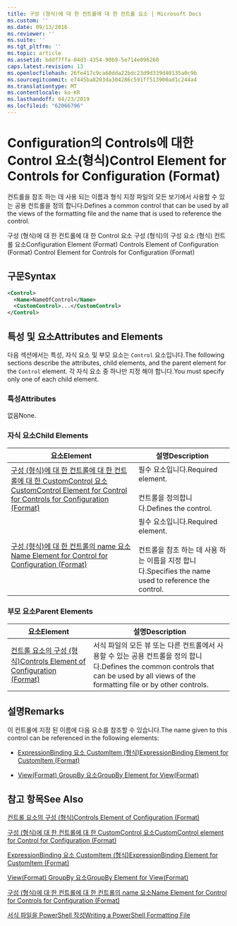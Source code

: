 ```yaml
---
title: 구성 (형식)에 대 한 컨트롤에 대 한 컨트롤 요소 | Microsoft Docs
ms.custom: ''
ms.date: 09/13/2016
ms.reviewer: ''
ms.suite: ''
ms.tgt_pltfrm: ''
ms.topic: article
ms.assetid: bddf7ffa-04d3-4354-90b9-5e714e096260
caps.latest.revision: 13
ms.openlocfilehash: 26fe417c9ca60dda22bdc23d9d339d40135a0c9b
ms.sourcegitcommit: e7445ba8203da304286c591ff513900ad1c244a4
ms.translationtype: MT
ms.contentlocale: ko-KR
ms.lasthandoff: 04/23/2019
ms.locfileid: "62066796"
---
```

# <a name="control-element-for-controls-for-configuration-format"></a><span data-ttu-id="5330e-102">Configuration의 Controls에 대한 Control 요소(형식)</span><span class="sxs-lookup"><span data-stu-id="5330e-102">Control Element for Controls for Configuration (Format)</span></span>

<span data-ttu-id="5330e-103">컨트롤을 참조 하는 데 사용 되는 이름과 형식 지정 파일의 모든 보기에서 사용할 수 있는 공용 컨트롤을 정의 합니다.</span><span class="sxs-lookup"><span data-stu-id="5330e-103">Defines a common control that can be used by all the views of the formatting file and the name that is used to reference the control.</span></span>

<span data-ttu-id="5330e-104">구성 (형식)에 대 한 컨트롤에 대 한 Control 요소 구성 (형식)의 구성 요소 (형식) 컨트롤 요소</span><span class="sxs-lookup"><span data-stu-id="5330e-104">Configuration Element (Format) Controls Element of Configuration (Format) Control Element for Controls for Configuration (Format)</span></span>

## <a name="syntax"></a><span data-ttu-id="5330e-105">구문</span><span class="sxs-lookup"><span data-stu-id="5330e-105">Syntax</span></span>

```xml
<Control>
  <Name>NameOfControl</Name>
  <CustomControl>...</CustomControl>
</Control>
```

## <a name="attributes-and-elements"></a><span data-ttu-id="5330e-106">특성 및 요소</span><span class="sxs-lookup"><span data-stu-id="5330e-106">Attributes and Elements</span></span>

<span data-ttu-id="5330e-107">다음 섹션에서는 특성, 자식 요소 및 부모 요소는 `Control` 요소입니다.</span><span class="sxs-lookup"><span data-stu-id="5330e-107">The following sections describe the attributes, child elements, and the parent element for the `Control` element.</span></span> <span data-ttu-id="5330e-108">각 자식 요소 중 하나만 지정 해야 합니다.</span><span class="sxs-lookup"><span data-stu-id="5330e-108">You must specify only one of each child element.</span></span>

### <a name="attributes"></a><span data-ttu-id="5330e-109">특성</span><span class="sxs-lookup"><span data-stu-id="5330e-109">Attributes</span></span>

<span data-ttu-id="5330e-110">없음</span><span class="sxs-lookup"><span data-stu-id="5330e-110">None.</span></span>

### <a name="child-elements"></a><span data-ttu-id="5330e-111">자식 요소</span><span class="sxs-lookup"><span data-stu-id="5330e-111">Child Elements</span></span>

|<span data-ttu-id="5330e-112">요소</span><span class="sxs-lookup"><span data-stu-id="5330e-112">Element</span></span>|<span data-ttu-id="5330e-113">설명</span><span class="sxs-lookup"><span data-stu-id="5330e-113">Description</span></span>|
|-------------|-----------------|
|[<span data-ttu-id="5330e-114">구성 (형식)에 대 한 컨트롤에 대 한 컨트롤에 대 한 CustomControl 요소</span><span class="sxs-lookup"><span data-stu-id="5330e-114">CustomControl Element for Control for Controls for Configuration (Format)</span></span>](./customcontrol-element-for-control-for-controls-for-configuration-format.md)|<span data-ttu-id="5330e-115">필수 요소입니다.</span><span class="sxs-lookup"><span data-stu-id="5330e-115">Required element.</span></span><br /><br /> <span data-ttu-id="5330e-116">컨트롤을 정의합니다.</span><span class="sxs-lookup"><span data-stu-id="5330e-116">Defines the control.</span></span>|
|[<span data-ttu-id="5330e-117">구성 (형식)에 대 한 컨트롤의 name 요소</span><span class="sxs-lookup"><span data-stu-id="5330e-117">Name Element for Control for Configuration (Format)</span></span>](./name-element-for-control-for-controls-for-configuration-format.md)|<span data-ttu-id="5330e-118">필수 요소입니다.</span><span class="sxs-lookup"><span data-stu-id="5330e-118">Required element.</span></span><br /><br /> <span data-ttu-id="5330e-119">컨트롤을 참조 하는 데 사용 하는 이름을 지정 합니다.</span><span class="sxs-lookup"><span data-stu-id="5330e-119">Specifies the name used to reference the control.</span></span>|

### <a name="parent-elements"></a><span data-ttu-id="5330e-120">부모 요소</span><span class="sxs-lookup"><span data-stu-id="5330e-120">Parent Elements</span></span>

|<span data-ttu-id="5330e-121">요소</span><span class="sxs-lookup"><span data-stu-id="5330e-121">Element</span></span>|<span data-ttu-id="5330e-122">설명</span><span class="sxs-lookup"><span data-stu-id="5330e-122">Description</span></span>|
|-------------|-----------------|
|[<span data-ttu-id="5330e-123">컨트롤 요소의 구성 (형식)</span><span class="sxs-lookup"><span data-stu-id="5330e-123">Controls Element of Configuration (Format)</span></span>](./controls-element-for-configuration-format.md)|<span data-ttu-id="5330e-124">서식 파일의 모든 뷰 또는 다른 컨트롤에서 사용할 수 있는 공용 컨트롤을 정의 합니다.</span><span class="sxs-lookup"><span data-stu-id="5330e-124">Defines the common controls that can be used by all views of the formatting file or by other controls.</span></span>|

## <a name="remarks"></a><span data-ttu-id="5330e-125">설명</span><span class="sxs-lookup"><span data-stu-id="5330e-125">Remarks</span></span>

<span data-ttu-id="5330e-126">이 컨트롤에 지정 된 이름에 다음 요소를 참조할 수 있습니다.</span><span class="sxs-lookup"><span data-stu-id="5330e-126">The name given to this control can be referenced in the following elements:</span></span>

- [<span data-ttu-id="5330e-127">ExpressionBinding 요소 CustomItem (형식)</span><span class="sxs-lookup"><span data-stu-id="5330e-127">ExpressionBinding Element for CustomItem (Format)</span></span>](./expressionbinding-element-for-customitem-for-controls-for-configuration-format.md)

- [<span data-ttu-id="5330e-128">View(Format) GroupBy 요소</span><span class="sxs-lookup"><span data-stu-id="5330e-128">GroupBy Element for View(Format)</span></span>](./groupby-element-for-view-format.md)

## <a name="see-also"></a><span data-ttu-id="5330e-129">참고 항목</span><span class="sxs-lookup"><span data-stu-id="5330e-129">See Also</span></span>

[<span data-ttu-id="5330e-130">컨트롤 요소의 구성 (형식)</span><span class="sxs-lookup"><span data-stu-id="5330e-130">Controls Element of Configuration (Format)</span></span>](./controls-element-for-configuration-format.md)

[<span data-ttu-id="5330e-131">구성 (형식)에 대 한 컨트롤에 대 한 CustomControl 요소</span><span class="sxs-lookup"><span data-stu-id="5330e-131">CustomControl element for Control for Configuration (Format)</span></span>](./customcontrol-element-for-control-for-controls-for-configuration-format.md)

[<span data-ttu-id="5330e-132">ExpressionBinding 요소 CustomItem (형식)</span><span class="sxs-lookup"><span data-stu-id="5330e-132">ExpressionBinding Element for CustomItem (Format)</span></span>](./expressionbinding-element-for-customitem-for-controls-for-configuration-format.md)

[<span data-ttu-id="5330e-133">View(Format) GroupBy 요소</span><span class="sxs-lookup"><span data-stu-id="5330e-133">GroupBy Element for View(Format)</span></span>](./groupby-element-for-view-format.md)

[<span data-ttu-id="5330e-134">구성 (형식)에 대 한 컨트롤에 대 한 컨트롤의 name 요소</span><span class="sxs-lookup"><span data-stu-id="5330e-134">Name Element for Control for Controls for Configuration (Format)</span></span>](./name-element-for-control-for-controls-for-configuration-format.md)

[<span data-ttu-id="5330e-135">서식 파일을 PowerShell 작성</span><span class="sxs-lookup"><span data-stu-id="5330e-135">Writing a PowerShell Formatting File</span></span>](./writing-a-powershell-formatting-file.md)
